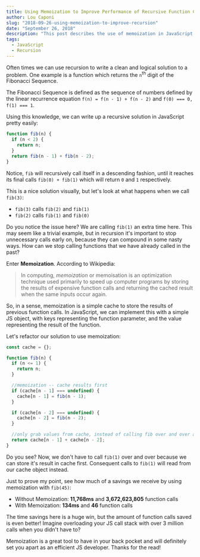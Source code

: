 ```yaml
---
title: Using Memoization to Improve Performance of Recursive Function Calls
author: Lou Caponi
slug: "2018-09-26-using-memoization-to-improve-recursion"
date: "September 26, 2018"
description: "This post describes the use of memoization in JavaScript to improve the performance of recursive function calls."
tags:
  - JavaScript
  - Recursion
---
```


Often times we can use recursion to write a clean and logical solution to a problem. One example is a function which returns the `n`<sup>th</sup> digit of the Fibonacci Sequence.

The Fibonacci Sequence is defined as the sequence of numbers defined by the linear recurrence equation `f(n) = f(n - 1) + f(n - 2)` and `f(0) === 0, f(1) === 1`.

Using this knowledge, we can write up a recursive solution in JavaScript pretty easily:

```javascript
function fib(n) {
  if (n < 2) {
    return n;
  }
  return fib(n - 1) + fib(n - 2);
}
```

Notice, `fib` will recursively call itself in a descending fashion, until it reaches its final calls `fib(0) + fib(1)` which will return `0` and `1` respectively.

This is a nice solution visually, but let's look at what happens when we call `fib(3)`:

- `fib(3)` calls `fib(2)` and `fib(1)`
- `fib(2)` calls `fib(1)` and `fib(0)`

Do you notice the issue here? We are calling `fib(1)` an extra time here. This may seem like a trivial example, but in recursion it's important to stop unnecessary calls early on, because they can compound in some nasty ways. How can we stop calling functions that we have already called in the past?

Enter <b>Memoization</b>. According to Wikipedia:

> In computing, _memoization_ or memoisation is an optimization technique used primarily to speed up computer programs by storing the results of expensive function calls and returning the cached result when the same inputs occur again.

So, in a sense, memoization is a simple cache to store the results of previous function calls. In JavaScript, we can implement this with a simple JS object, with keys representing the function parameter, and the value representing the result of the function.

Let's refactor our solution to use memoization:

```javascript
const cache = {};

function fib(n) {
  if (n <= 1) {
    return n;
  }

  //memoization -- cache results first
  if (cache[n - 1] === undefined) {
    cache[n - 1] = fib(n - 1);
  }

  if (cache[n - 2] === undefined) {
    cache[n - 2] = fib(n - 2);
  }

  //only grab values from cache, instead of calling fib over and over again
  return cache[n - 1] + cache[n - 2];
}
```

Do you see? Now, we don't have to call `fib(1)` over and over because we can store it's result in cache first. Consequent calls to `fib(1)` will read from our cache object instead.

Just to prove my point, see how much of a savings we receive by using memoization with `fib(45)`:

- Without Memoization: <b>11,768ms</b> and <b>3,672,623,805</b> function calls
- With Memoization: <b>134ms</b> and <b>46</b> function calls

The time savings here is a huge win, but the amount of function calls saved is even better! Imagine overloading your JS call stack with over 3 million calls when you didn't have to?

Memoization is a great tool to have in your back pocket and will definitely set you apart as an efficient JS developer. Thanks for the read!
